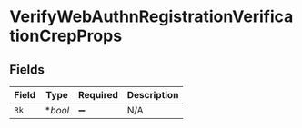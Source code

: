 # VerifyWebAuthnRegistrationVerificationCrepProps


## Fields

| Field              | Type               | Required           | Description        |
| ------------------ | ------------------ | ------------------ | ------------------ |
| `Rk`               | **bool*            | :heavy_minus_sign: | N/A                |